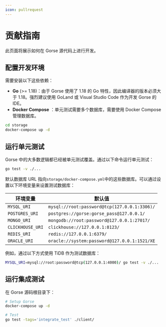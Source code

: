 ```yaml
---
icon: pullrequest
---
```


# 贡献指南

此页面将展示如何在 Gorse 源代码上进行开发。

## 配置开发环境

需要安装以下这些依赖：

- **Go** (&gt;= 1.18)：由于 Gorse 使用了 1.18 的 Go 特性，因此编译器的版本必须大于 1.18。强烈建议使用 GoLand 或 Visual Studio Code 作为开发 Gorse 的 IDE。
- **Docker Compose** ：单元测试需要多个数据库，需要使用 Docker Compose 管理数据库。

```bash
cd storage
docker-compose up -d
```

## 运行单元测试

Gorse 中的大多数逻辑都已经被单元测试覆盖。通过以下命令运行单元测试：

```bash
go test -v ./...
```

默认数据库 URL 指向`storage/docker-compose.yml`中的这些数据库。可以通过设置以下环境变量来设置测试数据库：

环境变量 | 默认值
--- | ---
`MYSQL_URI` | `mysql://root:password@tcp(127.0.0.1:3306)/`
`POSTGRES_URI` | `postgres://gorse:gorse_pass@127.0.0.1/`
`MONGO_URI` | `mongodb://root:password@127.0.0.1:27017/`
`CLICKHOUSE_URI` | `clickhouse://127.0.0.1:8123/`
`REDIS_URI` | `redis://127.0.0.1:6379/`
`ORACLE_URI` | `oracle://system:password@127.0.0.1:1521/XE`

例如，通过以下方式使用 TiDB 作为测试数据库：

```bash
MYSQL_URI=mysql://root:password@tcp(127.0.0.1:4000)/ go test -v ./...
```

## 运行集成测试

在 Gorse 源码根目录下：

```bash
# Setup Gorse
docker-compose up -d

# Test
go test -tags='integrate_test' ./client/
```
